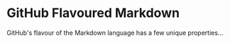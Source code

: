 # GitHub Flavoured Markdown

GitHub's flavour of the Markdown language has a few unique properties...

